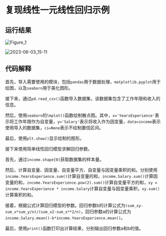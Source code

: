 # 复现线性一元线性回归示例

## 运行结果

![Figure_1](/home/jwimd/Study/Earth_Science_Data/Hw/Hw1/Figure_1.png)

![2023-06-03_15-11](/home/jwimd/Study/Earth_Science_Data/Hw/Hw1/2023-06-03_15-11.png)

## 代码解释

首先，导入需要使用的模块，包括`pandas`用于数据处理，`matplotlib.pyplot`用于绘图，以及`seaborn`用于美化图形。

接下来，通过`pd.read_csv()`函数导入数据集，该数据集包含了工作年限和收入的信息。

然后，使用`seaborn`的`lmplot()`函数绘制散点图。其中，`x='YearsExperience'`表示将工作年限作为自变量，`y='Salary'`表示将收入作为因变量，`data=income`表示使用导入的数据集，`ci=None`表示不绘制置信区间。

最后，使用`plt.show()`显示绘制的图形。

接下来使用简单线性回归模型求解回归参数。

首先，通过`income.shape[0]`获取数据集的样本量。

然后，计算自变量、因变量、自变量平方、自变量与因变量乘积的和。分别使用`income.YearsExperience.sum()`计算自变量的和，`income.Salary.sum()`计算因变量的和，`income.YearsExperience.pow(2).sum()`计算自变量平方的和，`xy = income.YearsExperience * income.Salary`计算自变量与因变量乘积，`xy.sum()`计算乘积的和。

接着，根据公式计算回归模型的参数。回归参数b的计算公式为`(sum_xy-sum_x*sum_y/n)/(sum_x2-sum_x**2/n)`，回归参数a的计算公式为`income.Salary.mean()-b*income.YearsExperience.mean()`。

最后，使用`print()`函数打印出计算结果，分别输出回归参数a和b的值。